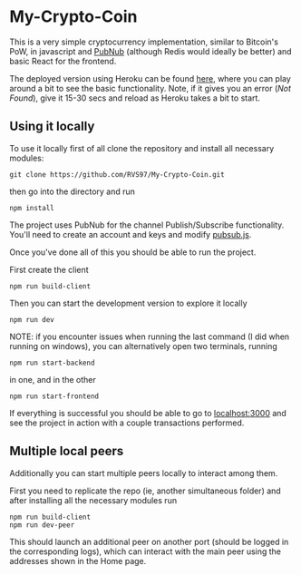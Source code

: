 # My-Crypto-Coin

This is a very simple cryptocurrency implementation, similar to Bitcoin's PoW, in javascript and [PubNub](https://www.pubnub.com) (although Redis would ideally be better) and basic React for the frontend.

The deployed version using Heroku can be found [here](https://ancient-fortress-27407.herokuapp.com/), where you can play around a bit to see the basic functionality. Note, if it gives you an error (*Not Found*), give it 15-30 secs and reload as Heroku takes a bit to start.

## Using it locally

To use it locally first of all clone the repository and install all necessary modules:
```
git clone https://github.com/RVS97/My-Crypto-Coin.git
```

then go into the directory and run
```
npm install
```

The project uses PubNub for the channel Publish/Subscribe functionality. You'll need to create an account and keys and modify [pubsub.js](https://github.com/RVS97/My-Crypto-Coin/blob/master/app/pubsub.js).

Once you've done all of this you should be able to run the project.

First create the client
```
npm run build-client
```

Then you can start the development version to explore it locally
```
npm run dev
```

NOTE: if you encounter issues when running the last command (I did when running on windows), you can alternatively open two terminals, running
```
npm run start-backend
```

in one, and in the other
```
npm run start-frontend
```

If everything is successful you should be able to go to [localhost:3000](http://localhost:3000/) and see the project in action with a couple transactions performed.

## Multiple local peers

Additionally you can start multiple peers locally to interact among them.

First you need to replicate the repo (ie, another simultaneous folder) and after installing all the necessary modules run
```
npm run build-client
npm run dev-peer
```

This should launch an additional peer on another port (should be logged in the corresponding logs), which can interact with the main peer using the addresses shown in the Home page.
